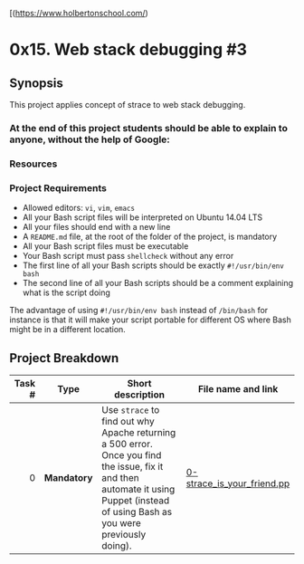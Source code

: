[(https://www.holbertonschool.com/)

# 0x15. Web stack debugging #3



## Synopsis
This project applies concept of strace to web stack debugging.

### At the end of this project students should be able to explain to anyone, **without the help of Google**:

### Resources

### Project Requirements
-   Allowed editors: `vi`, `vim`, `emacs`
-   All your Bash script files will be interpreted on Ubuntu 14.04 LTS
-   All your files should end with a new line
-   A `README.md` file, at the root of the folder of the project, is mandatory
-   All your Bash script files must be executable
-   Your Bash script must pass `shellcheck` without any error
-   The first line of all your Bash scripts should be exactly `#!/usr/bin/env bash`
-   The second line of all your Bash scripts should be a comment explaining what is the script doing

The advantage of using `#!/usr/bin/env bash` instead of `/bin/bash` for instance is that it will make your script portable for different OS where Bash might be in a different location.

## Project Breakdown
Task # | Type | Short description | File name and link |
---: | --- | --- | --- |
0 | **Mandatory** | Use `strace` to find out why Apache returning a 500 error. Once you find the issue, fix it and then automate it using Puppet (instead of using Bash as you were previously doing).| [0-strace_is_your_friend.pp](./0-strace_is_your_friend.pp)
